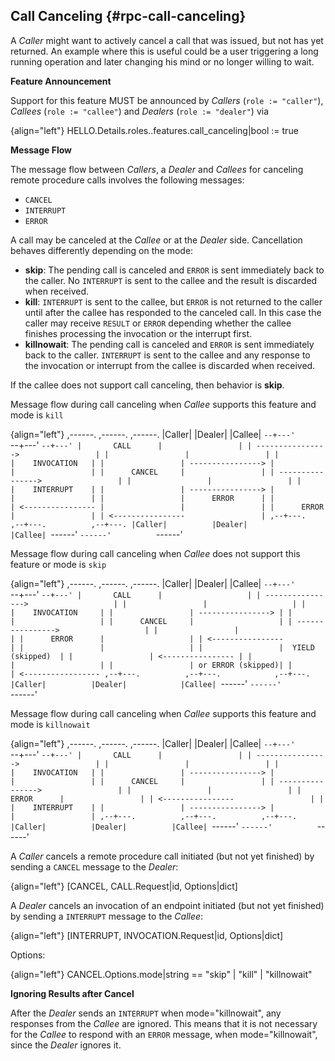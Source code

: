 ## Call Canceling {#rpc-call-canceling}

A *Caller* might want to actively cancel a call that was issued, but not has yet returned. An example where this is useful could be a user triggering a long running operation and later changing his mind or no longer willing to wait.

**Feature Announcement**

Support for this feature MUST be announced by *Callers* (`role := "caller"`), *Callees* (`role := "callee"`) and *Dealers* (`role := "dealer"`) via

{align="left"}
        HELLO.Details.roles.<role>.features.call_canceling|bool := true

**Message Flow**

The message flow between *Callers*, a *Dealer* and *Callees* for canceling remote procedure calls involves the following messages:

 * `CANCEL`
 * `INTERRUPT`
 * `ERROR`

A call may be canceled at the *Callee* or at the *Dealer* side. Cancellation behaves differently depending on the mode:

* **skip**: The pending call is canceled and `ERROR` is sent immediately back to the caller. No `INTERRUPT` is sent to the callee and the result is discarded when received.
* **kill**: `INTERRUPT` is sent to the callee, but `ERROR` is not returned to the caller until after the callee has responded to the canceled call. In this case the caller may receive `RESULT` or `ERROR` depending whether the callee finishes processing the invocation or the interrupt first.
* **killnowait**: The pending call is canceled and `ERROR` is sent immediately back to the caller. `INTERRUPT` is sent to the callee and any response to the invocation or interrupt from the callee is discarded when received.

If the callee does not support call canceling, then behavior is **skip**.

Message flow during call canceling when *Callee* supports this feature and mode is `kill`

{align="left"}
        ,------.          ,------.          ,------.
        |Caller|          |Dealer|          |Callee|
        `--+---'          `--+---'          `--+---'
           |       CALL      |                 |
           | ---------------->                 |
           |                 |                 |
           |                 |    INVOCATION   |
           |                 | ---------------->
           |                 |                 |
           |      CANCEL     |                 |
           | ---------------->                 |
           |                 |                 |
           |                 |    INTERRUPT    |
           |                 | ---------------->
           |                 |                 |
           |                 |      ERROR      |
           |                 | <----------------
           |                 |                 |
           |      ERROR      |                 |
           | <----------------                 |
        ,--+---.          ,--+---.          ,--+---.
        |Caller|          |Dealer|          |Callee|
        `------'          `------'          `------'


Message flow during call canceling when *Callee* does not support this feature or mode is `skip`

{align="left"}
        ,------.          ,------.            ,------.
        |Caller|          |Dealer|            |Callee|
        `--+---'          `--+---'            `--+---'
           |       CALL      |                   |
           | ---------------->                   |
           |                 |                   |
           |                 |    INVOCATION     |
           |                 | ----------------> |
           |                 |                   |
           |      CANCEL     |                   |
           | ---------------->                   |
           |                 |                   |
           |      ERROR      |                   |
           | <----------------                   |
           |                 |                   |
           |                 |  YIELD (skipped)  |
           |                 | <---------------- |
           |                 |                   |
           |                 | or ERROR (skipped)|
           |                 | <-----------------
        ,--+---.          ,--+---.            ,--+---.
        |Caller|          |Dealer|            |Callee|
        `------'          `------'            `------'


Message flow during call canceling when *Callee* supports this feature and mode is `killnowait`

{align="left"}
        ,------.          ,------.          ,------.
        |Caller|          |Dealer|          |Callee|
        `--+---'          `--+---'          `--+---'
           |       CALL      |                 |
           | ---------------->                 |
           |                 |                 |
           |                 |    INVOCATION   |
           |                 | ---------------->
           |                 |                 |
           |      CANCEL     |                 |
           | ---------------->                 |
           |                 |                 |
           |      ERROR      |                 |
           | <----------------                 |
           |                 |    INTERRUPT    |
           |                 | ---------------->
           |                 |                 |
        ,--+---.          ,--+---.          ,--+---.
        |Caller|          |Dealer|          |Callee|
        `------'          `------'          `------'


A *Caller* cancels a remote procedure call initiated (but not yet finished) by sending a `CANCEL` message to the *Dealer*:

{align="left"}
        [CANCEL, CALL.Request|id, Options|dict]

A *Dealer* cancels an invocation of an endpoint initiated (but not yet finished) by sending a `INTERRUPT` message to the *Callee*:

{align="left"}
        [INTERRUPT, INVOCATION.Request|id, Options|dict]

Options:

{align="left"}
        CANCEL.Options.mode|string == "skip" | "kill" | "killnowait"

**Ignoring Results after Cancel**

After the *Dealer* sends an `INTERRUPT` when mode="killnowait", any responses from the *Callee* are ignored.  This means that it is not necessary for the *Callee* to respond with an `ERROR` message, when mode="killnowait", since the *Dealer* ignores it.
